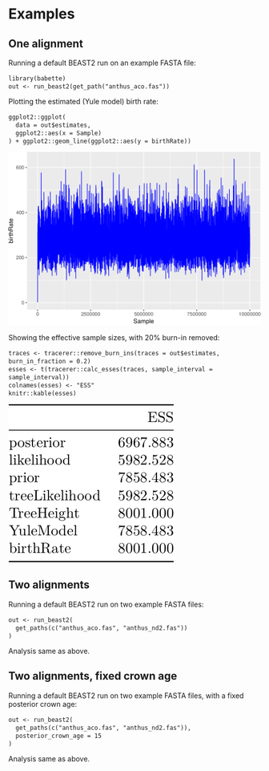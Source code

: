 # Examples

## One alignment

Running a default BEAST2 run on an example FASTA file:

```{r}
library(babette)
out <- run_beast2(get_path("anthus_aco.fas"))
```

Plotting the estimated (Yule model) birth rate:

```{r}
ggplot2::ggplot(
  data = out$estimates,
  ggplot2::aes(x = Sample)
) + ggplot2::geom_line(ggplot2::aes(y = birthRate))

```

![](pics/example_birth_rate.png)

Showing the effective sample sizes, with 20% burn-in removed:

```{r}
traces <- tracerer::remove_burn_ins(traces = out$estimates, burn_in_fraction = 0.2)
esses <- t(tracerer::calc_esses(traces, sample_interval = sample_interval))
colnames(esses) <- "ESS"
knitr::kable(esses)
```

![](pics/example_ess.png)

## Two alignments

Running a default BEAST2 run on two example FASTA files:

```{r}
out <- run_beast2(
  get_paths(c("anthus_aco.fas", "anthus_nd2.fas"))
)
```

Analysis same as above.

## Two alignments, fixed crown age

Running a default BEAST2 run on two example FASTA files,
with a fixed posterior crown age:

```{r}
out <- run_beast2(
  get_paths(c("anthus_aco.fas", "anthus_nd2.fas")),
  posterior_crown_age = 15
)
```

Analysis same as above.
